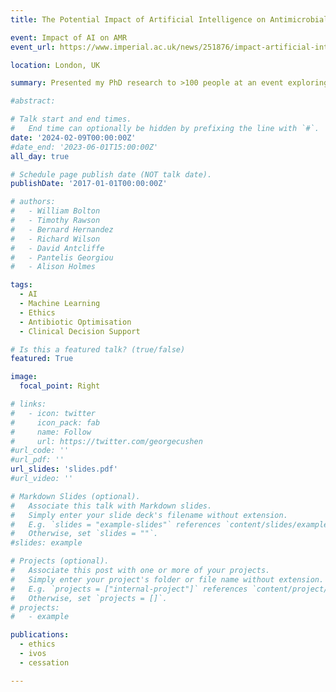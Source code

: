 ```yaml
---
title: The Potential Impact of Artificial Intelligence on Antimicrobial Resistance

event: Impact of AI on AMR
event_url: https://www.imperial.ac.uk/news/251876/impact-artificial-intelligence-amr-common-themes/

location: London, UK

summary: Presented my PhD research to >100 people at an event exploring the impact of AI in research and practice on AMR

#abstract: 

# Talk start and end times.
#   End time can optionally be hidden by prefixing the line with `#`.
date: '2024-02-09T00:00:00Z'
#date_end: '2023-06-01T15:00:00Z'
all_day: true

# Schedule page publish date (NOT talk date).
publishDate: '2017-01-01T00:00:00Z'

# authors:
#   - William Bolton
#   - Timothy Rawson
#   - Bernard Hernandez
#   - Richard Wilson
#   - David Antcliffe
#   - Pantelis Georgiou
#   - Alison Holmes

tags:
  - AI
  - Machine Learning
  - Ethics
  - Antibiotic Optimisation
  - Clinical Decision Support

# Is this a featured talk? (true/false)
featured: True

image:
  focal_point: Right

# links:
#   - icon: twitter
#     icon_pack: fab
#     name: Follow
#     url: https://twitter.com/georgecushen
#url_code: ''
#url_pdf: ''
url_slides: 'slides.pdf'
#url_video: ''

# Markdown Slides (optional).
#   Associate this talk with Markdown slides.
#   Simply enter your slide deck's filename without extension.
#   E.g. `slides = "example-slides"` references `content/slides/example-slides.md`.
#   Otherwise, set `slides = ""`.
#slides: example

# Projects (optional).
#   Associate this post with one or more of your projects.
#   Simply enter your project's folder or file name without extension.
#   E.g. `projects = ["internal-project"]` references `content/project/deep-learning/index.md`.
#   Otherwise, set `projects = []`.
# projects:
#   - example

publications:
  - ethics
  - ivos
  - cessation

---
```


<!-- {{% callout note %}}
Click on the **Slides** button above to view the built-in slides feature.
{{% /callout %}}

Slides can be added in a few ways:

- **Create** slides using Hugo Blox Builder's [_Slides_](https://docs.hugoblox.com/reference/content-types/) feature and link using `slides` parameter in the front matter of the talk file
- **Upload** an existing slide deck to `static/` and link using `url_slides` parameter in the front matter of the talk file
- **Embed** your slides (e.g. Google Slides) or presentation video on this page using [shortcodes](https://docs.hugoblox.com/reference/markdown/).

Further event details, including [page elements](https://docs.hugoblox.com/reference/markdown/) such as image galleries, can be added to the body of this page. -->
